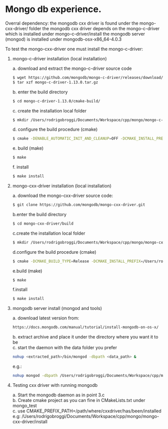 
# Mongo db experience.

Overral dependency:
  the mongodb cxx driver is found under the mongo-cxx-driver/ folder
  the mongodb cxx driver depends on the mongo-c-driver which is installed under mongo-c-driver/install
  the mongodb server (mongod) is installed under mongodb-osx-x86_64-4.0.3

To test the mongo-cxx-driver one must install the mongo-c-driver:

1. mongo-c-driver installation (local installation)

    a. download and extract the mongo-c-driver source code  
    ```sh
    $ wget https://github.com/mongodb/mongo-c-driver/releases/download/1.13.0/mongo-c-driver-1.13.0.tar.gz  
    $ tar xzf mongo-c-driver-1.13.0.tar.gz  
    ```
    
    b. enter the build directory  
    ```sh
    $ cd mongo-c-driver-1.13.0/cmake-build/  
    ```
    
    c. create the installation local folder  
    ```sh
    $ mkdir /Users/rodrigobroggi/Documents/Workspace/cpp/mongo/mongo-c-driver-1.13.0/install  
    ```
    
    d. configure the build procedure (cmake)  
    ```sh
    $ cmake -DENABLE_AUTOMATIC_INIT_AND_CLEANUP=OFF -DCMAKE_INSTALL_PREFIX=/Users/rodrigobroggi/Documents/Workspace/cpp/mongo/mongo-c-driver-1.13.0/install ..  
    ```
    
    e. build (make)  
    ```sh
    $ make  
    ```
    
    f. install  
    ```sh
    $ make install  
    ```
  
2. mongo-cxx-driver installation (local installation)  
  
    a. download the mongo-cxx-driver source code:  
    ```sh
    $ git clone https://github.com/mongodb/mongo-cxx-driver.git  
    ```
    
    b.enter the build directory  
    ```sh
    $ cd mongo-cxx-driver/build  
    ```
    
    c.create the installation local folder  
    ```sh
    $ mkdir /Users/rodrigobroggi/Documents/Workspace/cpp/mongo/mongo-cxx-driver/install  
    ```
    
    d.configure the build procedure (cmake)  
    ```sh
    $ cmake -DCMAKE_BUILD_TYPE=Release -DCMAKE_INSTALL_PREFIX=/Users/rodrigobroggi/Documents/Workspace/cpp/mongo/mongo-cxx-driver/install -DCMAKE_PREFIX_PATH=/Users/rodrigobroggi/Documents/Workspace/cpp/mongo/mongo-c-driver-1.13.0/install ..  
    ```
    
    e.build (make)  
    ```sh
    $ make  
    ```
    
    f.install  
    ```sh
    $ make install  
    ```
  
3. mongodb server install (mongod and tools)  

    a. download latest version from:  
    ```sh
    https://docs.mongodb.com/manual/tutorial/install-mongodb-on-os-x/  
    ```
    
    b. extract archive and place it under the directory where you want it to be  
    c. start the daemon with the data folder you prefer  
    ```sh
    nohup <extracted_path>/bin/mongod -dbpath <data_path> &  
    ```
    e.g.: 
    ```sh
    nohup mongod -dbpath /Users/rodrigobroggi/Documents/Workspace/cpp/mongo/mongodb-osx-x86_64-4.0.3/data/db &)  
    ```
  
4. Testing cxx driver with running mongodb  
  
    a. Start the mongodb daemon as in point 3.c  
    b. Create cmake project as you can fine in CMakeLists.txt under mongo_test  
    c. use CMAKE_PREFIX_PATH=/path/where/cxxdriver/has/been/installed  
    e.g: /Users/rodrigobroggi/Documents/Workspace/cpp/mongo/mongo-cxx-driver/install
